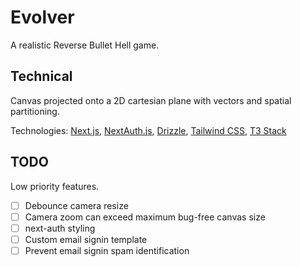 # Evolver

A realistic Reverse Bullet Hell game.

## Technical

Canvas projected onto a 2D cartesian plane with vectors and spatial partitioning.

Technologies: [Next.js](https://nextjs.org), [NextAuth.js](https://next-auth.js.org), [Drizzle](https://orm.drizzle.team), [Tailwind CSS](https://tailwindcss.com), [T3 Stack](https://create.t3.gg/)

## TODO

Low priority features.

- [ ] Debounce camera resize
- [ ] Camera zoom can exceed maximum bug-free canvas size
- [ ] next-auth styling
- [ ] Custom email signin template
- [ ] Prevent email signin spam identification
